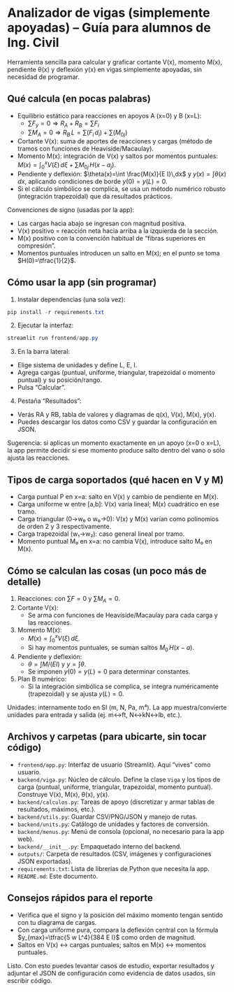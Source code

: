 # Analizador de vigas (simplemente apoyadas) – Guía para alumnos de Ing. Civil

Herramienta sencilla para calcular y graficar cortante V(x), momento M(x), pendiente θ(x) y deflexión y(x) en vigas simplemente apoyadas, sin necesidad de programar.

## Qué calcula (en pocas palabras)

- Equilibrio estático para reacciones en apoyos A (x=0) y B (x=L):
  - $\sum F_y=0 \Rightarrow R_A + R_B = \sum F_i$
  - $\sum M_A=0 \Rightarrow R_B\,L = \sum(F_i\,d_i) + \sum(M_{0j})$
- Cortante V(x): suma de aportes de reacciones y cargas (método de tramos con funciones de Heaviside/Macaulay).
- Momento M(x): integración de V(x) y saltos por momentos puntuales: $M(x)=\int_0^x V(\xi)\,d\xi + \sum M_{0j}\,H(x-a_j)$.
- Pendiente y deflexión: $\theta(x)=\int \frac{M(x)}{E I}\,dx$ y $y(x)=\int \theta(x)\,dx$, aplicando condiciones de borde $y(0)=y(L)=0$.
- Si el cálculo simbólico se complica, se usa un método numérico robusto (integración trapezoidal) que da resultados prácticos.

Convenciones de signo (usadas por la app):
- Las cargas hacia abajo se ingresan con magnitud positiva.
- V(x) positivo = reacción neta hacia arriba a la izquierda de la sección.
- M(x) positivo con la convención habitual de “fibras superiores en compresión”.
- Momentos puntuales introducen un salto en M(x); en el punto se toma $H(0)=\tfrac{1}{2}$.

## Cómo usar la app (sin programar)

1) Instalar dependencias (una sola vez):

```powershell
pip install -r requirements.txt
```

2) Ejecutar la interfaz:

```powershell
streamlit run frontend/app.py
```

3) En la barra lateral:
- Elige sistema de unidades y define L, E, I.
- Agrega cargas (puntual, uniforme, triangular, trapezoidal o momento puntual) y su posición/rango.
- Pulsa “Calcular”.

4) Pestaña “Resultados”:
- Verás RA y RB, tabla de valores y diagramas de q(x), V(x), M(x), y(x).
- Puedes descargar los datos como CSV y guardar la configuración en JSON.

Sugerencia: si aplicas un momento exactamente en un apoyo (x=0 o x=L), la app permite decidir si ese momento produce salto dentro del vano o sólo ajusta las reacciones.

## Tipos de carga soportados (qué hacen en V y M)

- Carga puntual P en x=a: salto en V(x) y cambio de pendiente en M(x).
- Carga uniforme w entre [a,b]: V(x) varía lineal; M(x) cuadrático en ese tramo.
- Carga triangular (0→w₀ o w₀→0): V(x) y M(x) varían como polinomios de orden 2 y 3 respectivamente.
- Carga trapezoidal (w₁→w₂): caso general lineal por tramo.
- Momento puntual M₀ en x=a: no cambia V(x), introduce salto M₀ en M(x).

## Cómo se calculan las cosas (un poco más de detalle)

1) Reacciones: con $\sum F=0$ y $\sum M_A=0$.
2) Cortante V(x):
	- Se arma con funciones de Heaviside/Macaulay para cada carga y las reacciones.
3) Momento M(x):
	- $M(x)=\int_0^x V(\xi)\,d\xi$.
	- Si hay momentos puntuales, se suman saltos $M_0\,H(x-a)$.
4) Pendiente y deflexión:
	- $\theta=\int M/(EI)$ y $y=\int \theta$.
	- Se imponen $y(0)=y(L)=0$ para determinar constantes.
5) Plan B numérico:
	- Si la integración simbólica se complica, se integra numéricamente (trapezoidal) y se ajusta $y(L)=0$.

Unidades: internamente todo en SI (m, N, Pa, m⁴). La app muestra/convierte unidades para entrada y salida (ej. m↔ft, N↔kN↔lb, etc.).

## Archivos y carpetas (para ubicarte, sin tocar código)

- `frontend/app.py`: Interfaz de usuario (Streamlit). Aquí “vives” como usuario.
- `backend/viga.py`: Núcleo de cálculo. Define la clase `Viga` y los tipos de carga (puntual, uniforme, triangular, trapezoidal, momento puntual). Construye V(x), M(x), θ(x), y(x).
- `backend/calculos.py`: Tareas de apoyo (discretizar y armar tablas de resultados, máximos, etc.).
- `backend/utils.py`: Guardar CSV/PNG/JSON y manejo de rutas.
- `backend/units.py`: Catálogo de unidades y factores de conversión.
- `backend/menus.py`: Menú de consola (opcional, no necesario para la app web).
- `backend/__init__.py`: Empaquetado interno del backend.
- `outputs/`: Carpeta de resultados (CSV, imágenes y configuraciones JSON exportadas).
- `requirements.txt`: Lista de librerías de Python que necesita la app.
- `README.md`: Este documento.

## Consejos rápidos para el reporte

- Verifica que el signo y la posición del máximo momento tengan sentido con tu diagrama de cargas.
- Con carga uniforme pura, compara la deflexión central con la fórmula $y_{max}=\tfrac{5 w L^4}{384 E I}$ como orden de magnitud.
- Saltos en V(x) ↔ cargas puntuales; saltos en M(x) ↔ momentos puntuales.

Listo. Con esto puedes levantar casos de estudio, exportar resultados y adjuntar el JSON de configuración como evidencia de datos usados, sin escribir código.

